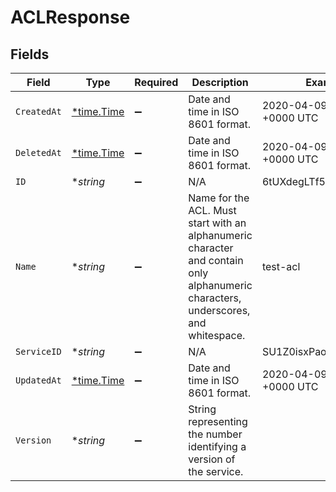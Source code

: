 # ACLResponse


## Fields

| Field                                                                                                                              | Type                                                                                                                               | Required                                                                                                                           | Description                                                                                                                        | Example                                                                                                                            |
| ---------------------------------------------------------------------------------------------------------------------------------- | ---------------------------------------------------------------------------------------------------------------------------------- | ---------------------------------------------------------------------------------------------------------------------------------- | ---------------------------------------------------------------------------------------------------------------------------------- | ---------------------------------------------------------------------------------------------------------------------------------- |
| `CreatedAt`                                                                                                                        | [*time.Time](https://pkg.go.dev/time#Time)                                                                                         | :heavy_minus_sign:                                                                                                                 | Date and time in ISO 8601 format.                                                                                                  | 2020-04-09 18:14:30 +0000 UTC                                                                                                      |
| `DeletedAt`                                                                                                                        | [*time.Time](https://pkg.go.dev/time#Time)                                                                                         | :heavy_minus_sign:                                                                                                                 | Date and time in ISO 8601 format.                                                                                                  | 2020-04-09 18:14:30 +0000 UTC                                                                                                      |
| `ID`                                                                                                                               | **string*                                                                                                                          | :heavy_minus_sign:                                                                                                                 | N/A                                                                                                                                | 6tUXdegLTf5BCig0zGFrU3                                                                                                             |
| `Name`                                                                                                                             | **string*                                                                                                                          | :heavy_minus_sign:                                                                                                                 | Name for the ACL. Must start with an alphanumeric character and contain only alphanumeric characters, underscores, and whitespace. | test-acl                                                                                                                           |
| `ServiceID`                                                                                                                        | **string*                                                                                                                          | :heavy_minus_sign:                                                                                                                 | N/A                                                                                                                                | SU1Z0isxPaozGVKXdv0eY                                                                                                              |
| `UpdatedAt`                                                                                                                        | [*time.Time](https://pkg.go.dev/time#Time)                                                                                         | :heavy_minus_sign:                                                                                                                 | Date and time in ISO 8601 format.                                                                                                  | 2020-04-09 18:14:30 +0000 UTC                                                                                                      |
| `Version`                                                                                                                          | **string*                                                                                                                          | :heavy_minus_sign:                                                                                                                 | String representing the number identifying a version of the service.                                                               |                                                                                                                                    |